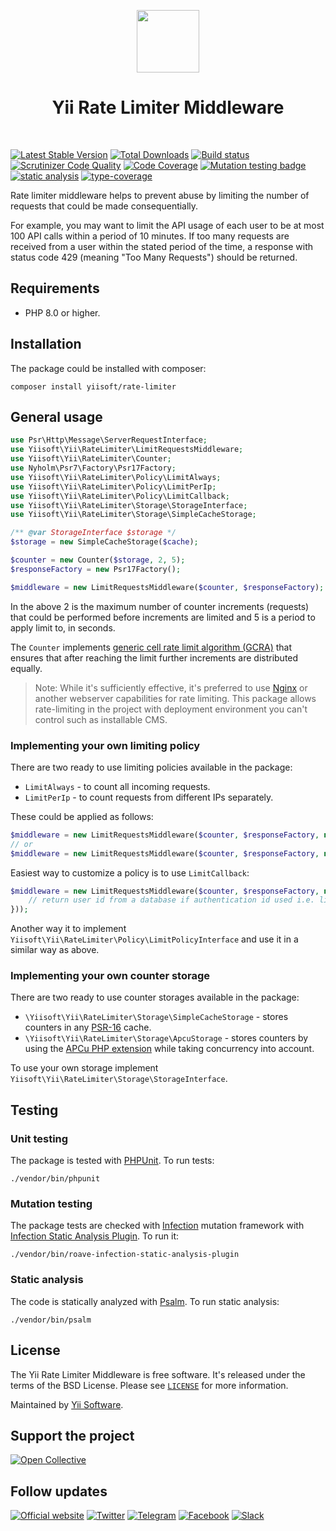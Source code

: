 <p align="center">
    <a href="https://github.com/yiisoft" target="_blank">
        <img src="https://yiisoft.github.io/docs/images/yii_logo.svg" height="100px">
    </a>
    <h1 align="center">Yii Rate Limiter Middleware</h1>
    <br>
</p>

[![Latest Stable Version](https://poser.pugx.org/yiisoft/rate-limiter/v/stable.png)](https://packagist.org/packages/yiisoft/rate-limiter)
[![Total Downloads](https://poser.pugx.org/yiisoft/rate-limiter/downloads.png)](https://packagist.org/packages/yiisoft/rate-limiter)
[![Build status](https://github.com/yiisoft/rate-limiter/workflows/build/badge.svg)](https://github.com/yiisoft/rate-limiter/actions?query=workflow%3Abuild)
[![Scrutinizer Code Quality](https://scrutinizer-ci.com/g/yiisoft/rate-limiter/badges/quality-score.png?b=master)](https://scrutinizer-ci.com/g/yiisoft/rate-limiter/?branch=master)
[![Code Coverage](https://scrutinizer-ci.com/g/yiisoft/rate-limiter/badges/coverage.png?b=master)](https://scrutinizer-ci.com/g/yiisoft/rate-limiter/?branch=master)
[![Mutation testing badge](https://img.shields.io/endpoint?style=flat&url=https%3A%2F%2Fbadge-api.stryker-mutator.io%2Fgithub.com%2Fyiisoft%2Frate-limiter%2Fmaster)](https://dashboard.stryker-mutator.io/reports/github.com/yiisoft/rate-limiter/master)
[![static analysis](https://github.com/yiisoft/rate-limiter/workflows/static%20analysis/badge.svg)](https://github.com/yiisoft/rate-limiter/actions?query=workflow%3A%22static+analysis%22)
[![type-coverage](https://shepherd.dev/github/yiisoft/rate-limiter/coverage.svg)](https://shepherd.dev/github/yiisoft/rate-limiter)

Rate limiter middleware helps to prevent abuse by limiting the number of requests that could be made consequentially.

For example, you may want to limit the API usage of each user to be at most 100 API calls within a period of 10 minutes.
If too many requests are received from a user within the stated period of the time, a response with status code 429
(meaning "Too Many Requests") should be returned.

## Requirements

- PHP 8.0 or higher.

## Installation

The package could be installed with composer:

```shell
composer install yiisoft/rate-limiter
```

## General usage

```php
use Psr\Http\Message\ServerRequestInterface;
use Yiisoft\Yii\RateLimiter\LimitRequestsMiddleware;
use Yiisoft\Yii\RateLimiter\Counter;
use Nyholm\Psr7\Factory\Psr17Factory;
use Yiisoft\Yii\RateLimiter\Policy\LimitAlways;
use Yiisoft\Yii\RateLimiter\Policy\LimitPerIp;
use Yiisoft\Yii\RateLimiter\Policy\LimitCallback;
use Yiisoft\Yii\RateLimiter\Storage\StorageInterface;
use Yiisoft\Yii\RateLimiter\Storage\SimpleCacheStorage;

/** @var StorageInterface $storage */
$storage = new SimpleCacheStorage($cache);

$counter = new Counter($storage, 2, 5);
$responseFactory = new Psr17Factory();

$middleware = new LimitRequestsMiddleware($counter, $responseFactory); // LimitPerIp by default
```

In the above 2 is the maximum number of counter increments (requests) that could be performed before increments
are limited and 5 is a period to apply limit to, in seconds.

The `Counter` implements [generic cell rate limit algorithm (GCRA)](https://en.wikipedia.org/wiki/Generic_cell_rate_algorithm)
that ensures that after reaching the limit further increments are distributed equally.

> Note: While it's sufficiently effective, it's preferred to use [Nginx](https://www.nginx.com/blog/rate-limiting-nginx/)
> or another webserver capabilities for rate limiting. This package allows rate-limiting in the project with deployment
> environment you can't control such as installable CMS. 

### Implementing your own limiting policy

There are two ready to use limiting policies available in the package:

- `LimitAlways` - to count all incoming requests. 
- `LimitPerIp` - to count requests from different IPs separately.

These could be applied as follows:

```php
$middleware = new LimitRequestsMiddleware($counter, $responseFactory, new LimitPerIp());
// or
$middleware = new LimitRequestsMiddleware($counter, $responseFactory, new LimitAlways());
```

Easiest way to customize a policy is to use `LimitCallback`:

```php
$middleware = new LimitRequestsMiddleware($counter, $responseFactory, new LimitCallback(function (ServerRequestInterface $request): string {
    // return user id from a database if authentication id used i.e. limit guests and each authenticated user separately.
}));
```

Another way it to implement `Yiisoft\Yii\RateLimiter\Policy\LimitPolicyInterface` and use it in a similar way as above.

### Implementing your own counter storage

There are two ready to use counter storages available in the package:
- `\Yiisoft\Yii\RateLimiter\Storage\SimpleCacheStorage` - stores counters in any [PSR-16](https://www.php-fig.org/psr/psr-16/) cache.
- `\Yiisoft\Yii\RateLimiter\Storage\ApcuStorage` - stores counters by using the [APCu PHP extension](http://www.php.net/apcu) while taking concurrency into account.

To use your own storage implement `Yiisoft\Yii\RateLimiter\Storage\StorageInterface`. 

## Testing

### Unit testing

The package is tested with [PHPUnit](https://phpunit.de/). To run tests:

```shell
./vendor/bin/phpunit
```

### Mutation testing

The package tests are checked with [Infection](https://infection.github.io/) mutation framework with
[Infection Static Analysis Plugin](https://github.com/Roave/infection-static-analysis-plugin). To run it:

```shell
./vendor/bin/roave-infection-static-analysis-plugin
```

### Static analysis

The code is statically analyzed with [Psalm](https://psalm.dev/). To run static analysis:

```shell
./vendor/bin/psalm
```

## License

The Yii Rate Limiter Middleware is free software. It's released under the terms of the BSD License.
Please see [`LICENSE`](./LICENSE.md) for more information.

Maintained by [Yii Software](https://www.yiiframework.com/).

## Support the project

[![Open Collective](https://img.shields.io/badge/Open%20Collective-sponsor-7eadf1?logo=open%20collective&logoColor=7eadf1&labelColor=555555)](https://opencollective.com/yiisoft)

## Follow updates

[![Official website](https://img.shields.io/badge/Powered_by-Yii_Framework-green.svg?style=flat)](https://www.yiiframework.com/)
[![Twitter](https://img.shields.io/badge/twitter-follow-1DA1F2?logo=twitter&logoColor=1DA1F2&labelColor=555555?style=flat)](https://twitter.com/yiiframework)
[![Telegram](https://img.shields.io/badge/telegram-join-1DA1F2?style=flat&logo=telegram)](https://t.me/yii3en)
[![Facebook](https://img.shields.io/badge/facebook-join-1DA1F2?style=flat&logo=facebook&logoColor=ffffff)](https://www.facebook.com/groups/yiitalk)
[![Slack](https://img.shields.io/badge/slack-join-1DA1F2?style=flat&logo=slack)](https://yiiframework.com/go/slack)
